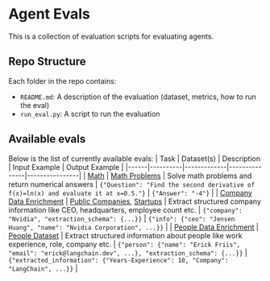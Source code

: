 # Agent Evals

This is a collection of evaluation scripts for evaluating agents.

## Repo Structure

Each folder in the repo contains:

- `README.md`: A description of the evaluation (dataset, metrics, how to run the eval)
- `run_eval.py`: A script to run the evaluation

## Available evals

Below is the list of currently available evals:
| Task | Dataset(s) | Description | Input Example | Output Example |
|------|----------|-------------|---------------|----------------|
| [Math](./math) | [Math Problems](https://smith.langchain.com/public/14f42e3e-4272-4609-8322-4beaff2f2eef/d) | Solve math problems and return numerical answers | `{"Question": "Find the second derivative of f(x)=ln(x) and evaluate it at x=0.5."}` | `{"Answer": "-4"}` |
| [Company Data Enrichment](./company_data_enrichment) | [Public Companies](https://smith.langchain.com/public/bb139cd5-c656-4323-9bea-84cb7bf6080a/d), [Startups](https://smith.langchain.com/public/2b0a2f35-9d7c-40f2-a24f-5dec877dec1e/d) | Extract structured company information like CEO, headquarters, employee count etc. | `{"company": "Nvidia", "extraction_schema": {...}}` | `{"info": {"ceo": "Jensen Huang", "name": "Nvidia Corporation", ...}}` |
| [People Data Enrichment](./people_data_enrichment) | [People Dataset](https://smith.langchain.com/public/9160e39c-44d1-40f4-8cab-53ed90307833/d) | Extract structured information about people like work experience, role, company etc. | `{"person": {"name": "Erick Friis", "email": "erick@langchain.dev", ...}, "extraction_schema": {...}}` | `{"extracted_information": {"Years-Experience": 10, "Company": "LangChain", ...}}` |